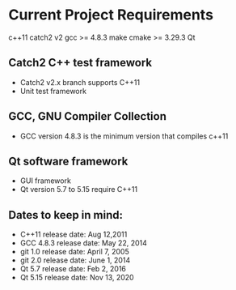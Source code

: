 # Current Project Requirements
c++11
catch2 v2
gcc >= 4.8.3
make
cmake >= 3.29.3
Qt

## Catch2 C++ test framework
- Catch2 v2.x branch supports C++11
- Unit test framework

## GCC, GNU Compiler Collection
- GCC version 4.8.3 is the minimum version that compiles c++11

## Qt software framework
- GUI framework
- Qt version 5.7 to 5.15 require C++11

## Dates to keep in mind:
- C++11 release date: Aug 12,2011
- GCC 4.8.3 release date: May 22, 2014
- git 1.0 release date: April 7, 2005
- git 2.0 release date: June 1, 2014
- Qt 5.7 release date: Feb 2, 2016
- Qt 5.15 release date: Nov 13, 2020

